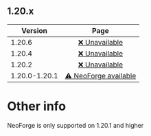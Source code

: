 ## 1.20.x
| Version | Page |
| --- | :---: |
| 1.20.6 | [❌ Unavailable](6/index.md) |
| 1.20.4 | [❌ Unavailable](4/index.md) |
| 1.20.2 | [❌ Unavailable](2/index.md) |
| 1.20.0-1.20.1 | [⚠ NeoForge available](1/index.md) |

# Other info
NeoForge is only supported on 1.20.1 and higher